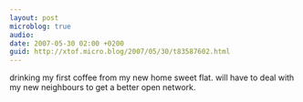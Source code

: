 ```yaml
---
layout: post
microblog: true
audio: 
date: 2007-05-30 02:00 +0200
guid: http://xtof.micro.blog/2007/05/30/t83587602.html
---
```

drinking my first coffee from my new home sweet flat. will have to deal with my new neighbours to get a better open network.
